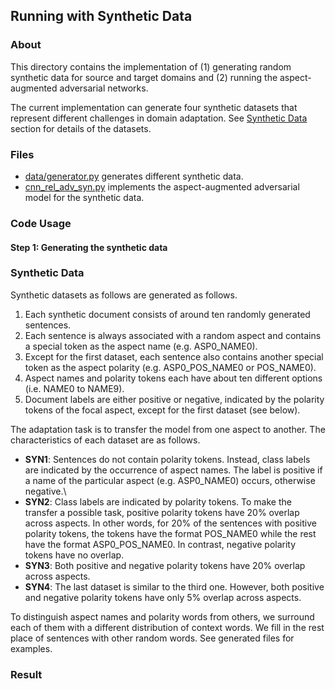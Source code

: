 ## Running with Synthetic Data

### About
This directory contains the implementation of (1) generating random synthetic data for source and target domains and (2) running the aspect-augmented adversarial networks. 

The current implementation can generate four synthetic datasets that represent different challenges in domain adaptation. See [Synthetic Data](#synthetic-data) section for details of the datasets.

### Files
  - [data/generator.py](data/generator.py) generates different synthetic data.
  - [cnn_rel_adv_syn.py](cnn_rel_adv_syn.py) implements the aspect-augmented adversarial model for the synthetic data.

### Code Usage

#### Step 1: Generating the synthetic data

### Synthetic Data
Synthetic datasets as follows are generated as follows.

  1. Each synthetic document consists of around ten randomly generated sentences. 
  2. Each sentence is always associated with a random aspect and contains a special token as the aspect name (e.g. ASP0_NAME0). 
  3. Except for the first dataset, each sentence also contains another special token as the aspect polarity (e.g. ASP0_POS_NAME0 or POS_NAME0). 
  4. Aspect names and polarity tokens each have about ten different options (i.e. NAME0 to NAME9). 
  5. Document labels are either positive or negative, indicated by the polarity tokens of the focal aspect, except for the first dataset (see below). 
  
The adaptation task is to transfer the model from one aspect to another. The characteristics of each dataset are as follows.

  - **SYN1**: Sentences do not contain polarity tokens. Instead, class labels are indicated by the occurrence of aspect names. The label is positive if a name of the particular aspect (e.g. ASP0_NAME0) occurs, otherwise negative.\  
  - **SYN2**: Class labels are indicated by polarity tokens. To make the transfer a possible task, positive polarity tokens have 20% overlap across aspects. In other words, for 20% of the sentences with positive polarity tokens, the tokens have the format POS_NAME0 while the rest have the format ASP0_POS_NAME0. In contrast, negative polarity tokens have no overlap.
  - **SYN3**: Both positive and negative polarity tokens have 20% overlap across aspects.
  - **SYN4**: The last dataset is similar to the third one. However, both positive and negative polarity tokens have only 5% overlap across aspects.

To distinguish aspect names and polarity words from others, we surround each of them with a different distribution of context words. We fill in the rest place of sentences with other random words. See generated files for examples.

### Result

